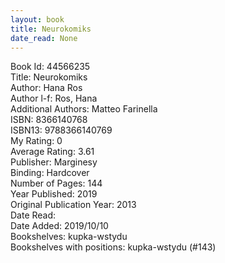 ```yaml
---
layout: book
title: Neurokomiks
date_read: None
---
```


Book Id: 44566235<br />
Title: Neurokomiks<br />
Author: Hana Ros<br />
Author l-f: Ros, Hana<br />
Additional Authors: Matteo Farinella<br />
ISBN: 8366140768<br />
ISBN13: 9788366140769<br />
My Rating: 0<br />
Average Rating: 3.61<br />
Publisher: Marginesy<br />
Binding: Hardcover<br />
Number of Pages: 144<br />
Year Published: 2019<br />
Original Publication Year: 2013<br />
Date Read: <br />
Date Added: 2019/10/10<br />
Bookshelves: kupka-wstydu<br />
Bookshelves with positions: kupka-wstydu (#143)<br />

